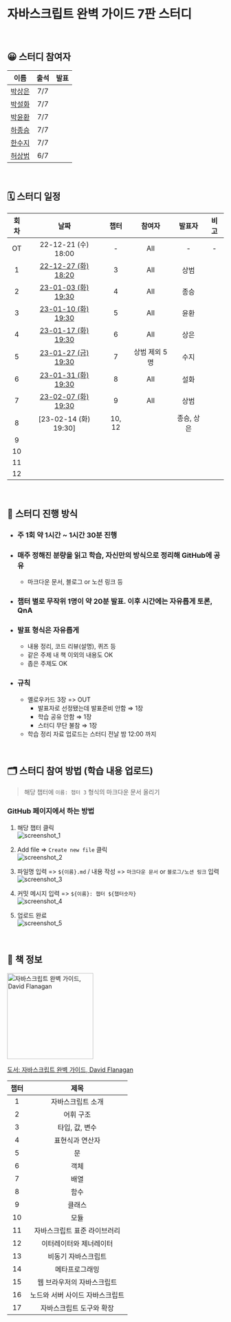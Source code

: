 # 자바스크립트 완벽 가이드 7판 스터디

<br>

## 😀 스터디 참여자

|                   이름                   | 출석 | 발표 |
| :--------------------------------------: | :--: | :--: |
|   [박상은](https://github.com/1-blue)    | 7/7  |      |
|   [박설화](https://github.com/iberis2)   | 7/7  |      |
|  [박윤환](https://github.com/yunhwan98)  | 7/7  |      |
|  [하종승](https://github.com/hajongon)   | 7/7  |      |
|  [한수지](https://github.com/nincoding)  | 7/7  |      |
| [허상범](https://github.com/sangbeomheo) | 6/7  |      |

<br>

## 🗓 스터디 일정

| 회차 |                                                   날짜                                                    |  챕터  |    참여자     |   발표자   | 비고 |
| :--: | :-------------------------------------------------------------------------------------------------------: | :----: | :-----------: | :--------: | :--: |
|  OT  |                                            22-12-21 (수) 18:00                                            |   -    |      All      |     -      |  -   |
|  1   |     [22-12-27 (화) 18:20](/%5Bch_03%5D%20%ED%83%80%EC%9E%85%2C%20%EA%B0%92%2C%20%EB%B3%80%EC%88%98/)      |   3    |      All      |    상범    |      |
|  2   | [23-01-03 (화) 19:30](/%5Bch_04%5D%20%ED%91%9C%ED%98%84%EC%8B%9D%EA%B3%BC%20%EC%97%B0%EC%82%B0%EC%9E%90/) |   4    |      All      |    종승    |      |
|  3   |                             [23-01-10 (화) 19:30](/%5Bch_05%5D%20%EB%AC%B8/)                              |   5    |      All      |    윤환    |      |
|  4   |                         [23-01-17 (화) 19:30](/%5Bch_06%5D%20%EA%B0%9D%EC%B2%B4/)                         |   6    |      All      |    상은    |      |
|  5   |                         [23-01-27 (금) 19:30](/%5Bch_07%5D%20%EB%B0%B0%EC%97%B4/)                         |   7    | 상범 제외 5명 |    수지    |      |
|  6   |                         [23-01-31 (화) 19:30](/%5Bch_08%5D%20%ED%95%A8%EC%88%98/)                         |   8    |      All      |    설화    |      |
|  7   |                    [23-02-07 (화) 19:30](/%5Bch_09%5D%20%ED%81%B4%EB%9E%98%EC%8A%A4/)                     |   9    |      All      |    상범    |      |
|  8   |                                           [23-02-14 (화) 19:30]                                           | 10, 12 |               | 종승, 상은 |      |
|  9   |                                                                                                           |        |               |            |      |
|  10  |                                                                                                           |        |               |            |      |
|  11  |                                                                                                           |        |               |            |      |
|  12  |                                                                                                           |        |               |            |      |

<br>

## 🔖 스터디 진행 방식

- ### 주 1회 약 1시간 ~ 1시간 30분 진행
- ### 매주 정해진 분량을 읽고 학습, 자신만의 방식으로 정리해 GitHub에 공유
  - 마크다운 문서, 블로그 or 노션 링크 등
- ### 챕터 별로 무작위 1명이 약 20분 발표. 이후 시간에는 자유롭게 토론, QnA
- ### 발표 형식은 자유롭게
  - 내용 정리, 코드 리뷰(설명), 퀴즈 등
  - 같은 주제 내 책 이외의 내용도 OK
  - 좁은 주제도 OK
- ### 규칙
  - 옐로우카드 3장 => OUT
    - 발표자로 선정됐는데 발표준비 안함 ⇒ 1장
    - 학습 공유 안함 ⇒ 1장
    - 스터디 무단 불참 ⇒ 1장
  - 학습 정리 자료 업로드는 스터디 전날 밤 12:00 까지

<br>

## 🗂 스터디 참여 방법 (학습 내용 업로드)

> 해당 챕터에 `이름: 챕터 3` 형식의 마크다운 문서 올리기

### GitHub 페이지에서 하는 방법

1. 해당 챕터 클릭  
   ![screenshot_1](https://user-images.githubusercontent.com/41741221/208923974-72ac2a8c-0388-40b1-ae62-1919fcced04c.jpg)

2. Add file => `Create new file` 클릭  
   ![screenshot_2](https://user-images.githubusercontent.com/41741221/208923977-7f8eafdd-ee9e-4b9f-be87-947a3c95fa72.jpg)

3. 파일명 입력 => `${이름}.md` / 내용 작성 => `마크다운 문서` or `블로그/노션 링크` 입력  
   ![screenshot_3](https://user-images.githubusercontent.com/41741221/208923979-401ab059-8ca5-40a5-92e9-1b0f519c0a53.jpg)

4. 커밋 메시지 입력 => `${이름}: 챕터 ${챕터숫자}`  
   ![screenshot_4](https://user-images.githubusercontent.com/41741221/208925395-4b47e527-42d7-4a7c-9449-fd3bfdffac20.jpg)

5. 업로드 완료  
   ![screenshot_5](https://user-images.githubusercontent.com/41741221/208925950-38510c3c-763a-4af0-8b5b-cf0c14e564e9.jpg)

<br>

## 📖 책 정보

<img width="200" src="https://user-images.githubusercontent.com/60775453/162977636-b8255334-a25a-4dcc-8173-65e5deeb107c.jpeg" alt="자바스크립트 완벽 가이드, David Flanagan">

[도서: 자바스크립트 완벽 가이드, David Flanagan](https://product.kyobobook.co.kr/detail/S000001033131)

| 챕터 |              제목               |
| :--: | :-----------------------------: |
|  1   |        자바스크립트 소개        |
|  2   |            어휘 구조            |
|  3   |         타입, 값, 변수          |
|  4   |         표현식과 연산자         |
|  5   |               문                |
|  6   |              객체               |
|  7   |              배열               |
|  8   |              함수               |
|  9   |             클래스              |
|  10  |              모듈               |
|  11  |  자바스크립트 표준 라이브러리   |
|  12  |     이터레이터와 제너레이터     |
|  13  |       비동기 자바스크립트       |
|  14  |         메타프로그래밍          |
|  15  |   웹 브라우저의 자바스크립트    |
|  16  | 노드와 서버 사이드 자바스크립트 |
|  17  |    자바스크립트 도구와 확장     |
